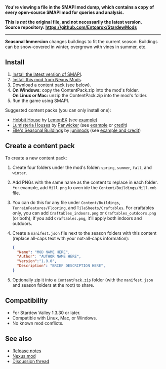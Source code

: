 **You're viewing a file in the SMAPI mod dump, which contains a copy of every open-source SMAPI mod
for queries and analysis.**

**This is _not_ the original file, and not necessarily the latest version.**  
**Source repository: https://github.com/Entoarox/StardewMods**

----

**Seasonal Immersion** changes buildings to fit the current season. Buildings can be snow-covered
in winter, overgrown with vines in summer, etc.

## Install
1. [Install the latest version of SMAPI](https://smapi.io).
2. [Install this mod from Nexus Mods](https://www.nexusmods.com/stardewvalley/mods/2273).
3. Download a content pack (see below).
4. 
   **On Windows:** copy the ContentPack.zip into the mod's folder.  
   **On Linux or Mac:** unzip the ContentPack.zip into the mod's folder.
5. Run the game using SMAPI.

Suggested content packs (you can only install one):
* [Hobbit House](http://community.playstarbound.com/attachments/contentpack-zip.168340) by [LemonEX](http://community.playstarbound.com/members/lemonex.28207/) (see [example](http://i.imgur.com/NrJm1IV.png))
* [Lumisteria Houses](http://community.playstarbound.com/resources/pans-seasonal-buildings.4310/download?version=19177) by [Panwicker](http://community.playstarbound.com/members/panwicker.673982/) (see [example](http://community.playstarbound.com/threads/pans-seasonal-houses.126329/#post-3053111) or [credit](http://www.nexusmods.com/stardewvalley/mods/196))
* [Elle's Seasonal Buildings](https://www.nexusmods.com/stardewvalley/mods/1993)﻿ by [junimods](http://community.playstarbound.com/members/junimods.733912/) (see [example and credit](http://community.playstarbound.com/threads/elles-seasonal-non-seasonal-building-replacements.127106/))

## Create a content pack
To create a new content pack:
1. Create four folders under the mod's folder: `spring`, `summer`, `fall`, and `winter`.
2. Add PNGs with the same name as the content to replace in each folder. For example, add `Mill.png`
   to override the `Content/Buildings/Mill.xnb` file.
3. You can do this for any file under `Content/Buildings`, `TerrainFeatures/Flooring`, and
   `TileSheets/Craftables`. For craftables only, you can add `Craftables_indoors.png` or
   `Craftables_outdoors.png` (or both); if you add `Craftables.png`, it'll apply both indoors and
   outdoors.
4. Create a `manifest.json` file next to the season folders with this content (replace all-caps text
   with your not-all-caps information):

   ```json
   {
     "Name": "MOD NAME HERE",
     "Author": "AUTHOR NAME HERE",
     "Version":"1.0.0",
     "Description": "BRIEF DESCRIPTION HERE",
   }
   ```
5. Optionally zip it into a `ContentPack.zip` folder (with the `manifest.json` and season folders
   at the root) to share.

## Compatibility
* For Stardew Valley 1.3.30 or later.
* Compatible with Linux, Mac, or Windows.
* No known mod conflicts.

## See also
* [Release notes](RELEASE-NOTES.md)
* [Nexus mod](http://www.nexusmods.com/stardewvalley/mods/2273)
* [Discussion thread](https://community.playstarbound.com/threads/smapi-seasonal-immersion.125683/)

